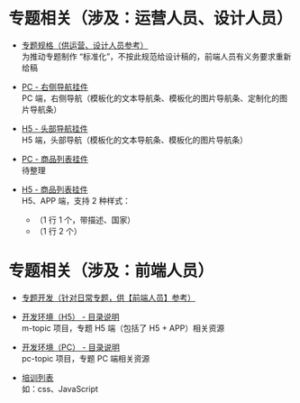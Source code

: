 专题相关（涉及：运营人员、设计人员）
============

+ [专题规格（供运营、设计人员参考）](specification.md)
    <br />
    为推动专题制作 “标准化”，不按此规范给设计稿的，前端人员有义务要求重新给稿

+ [PC - 右侧导航挂件](standardization/pc/right-navigation.md)
    <br />
    PC 端，右侧导航（模板化的文本导航条、模板化的图片导航条、定制化的图片导航条）

+ [H5 - 头部导航挂件](standardization/h5/top-navigation.md)
    <br />
    H5 端，头部导航（模板化的文本导航条、模板化的图片导航条）

+ [PC - 商品列表挂件](standardization/pc/products.md)
    <br />
    待整理

+ [H5 - 商品列表挂件](standardization/h5/products.md)
    <br />
    H5、APP 端，支持 2 种样式：
    * （1 行 1 个，带描述、国家）
    * （1 行 2 个）

专题相关（涉及：前端人员）
============

+ [专题开发（针对日常专题，供【前端人员】参考）](daily.md)

+ [开发环境（H5） - 目录说明](directory-h5.md)
    <br />
    m-topic 项目，专题 H5 端（包括了 H5 + APP）相关资源

+ [开发环境（PC） - 目录说明](directory-pc.md)
    <br />
    pc-topic 项目，专题 PC 端相关资源

+ [培训列表](train/list.md)
    <br />
    如：css、JavaScript

